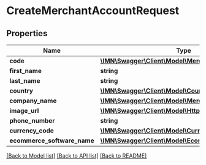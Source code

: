 # CreateMerchantAccountRequest

## Properties
Name | Type | Description | Notes
------------ | ------------- | ------------- | -------------
**code** | [**\IMN\Swagger\Client\Model\MerchantCode**](MerchantCode.md) |  | 
**first_name** | **string** |  | 
**last_name** | **string** |  | 
**country** | [**\IMN\Swagger\Client\Model\CountryIsoCodeAlpha3**](CountryIsoCodeAlpha3.md) |  | 
**company_name** | [**\IMN\Swagger\Client\Model\MerchantCompanyName**](MerchantCompanyName.md) |  | 
**image_url** | [**\IMN\Swagger\Client\Model\HttpUrl**](HttpUrl.md) |  | [optional] 
**phone_number** | **string** |  | 
**currency_code** | [**\IMN\Swagger\Client\Model\CurrencyCode**](CurrencyCode.md) |  | 
**ecommerce_software_name** | [**\IMN\Swagger\Client\Model\EcommerceSoftwareName**](EcommerceSoftwareName.md) |  | 

[[Back to Model list]](../README.md#documentation-for-models) [[Back to API list]](../README.md#documentation-for-api-endpoints) [[Back to README]](../README.md)


